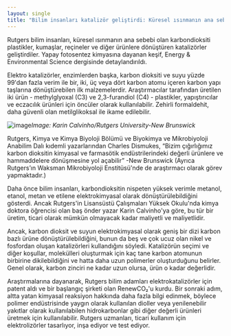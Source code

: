 ```yaml
---
layout: single
title: "Bilim insanları katalizör geliştirdi: Küresel ısınmanın ana sebebi olan karbondioksiti plastikler, kumaşlar ve diğer ürünlere dönüştürüyor"
---
```

Rutgers bilim insanları, küresel ısınmanın ana sebebi olan karbondioksiti plastikler, kumaşlar, reçineler ve diğer ürünlere dönüştüren katalizörler geliştirdiler. Yapay fotosentez kimyasına dayanan keşif, Energy & Environmental Science dergisinde detaylandırıldı.

Elektro katalizörler, enzimlerden başka, karbon dioksiti ve suyu yüzde 99'dan fazla verim ile bir, iki, üç veya dört karbon atomu içeren karbon yapı taşlarına dönüştürebilen ilk malzemelerdir. Araştırmacılar tarafından üretilen iki ürün - methylglyoxal (C3) ve 2,3-furandiol (C4) - plastikler, yapıştırıcılar ve eczacılık ürünleri için öncüler olarak kullanılabilir. Zehirli formaldehit, daha güvenli olan metilglikoksal ile ikame edilebilir.

![image](https://news.rutgers.edu/sites/medrel/files/inline-img/CarbonProcess-BigPicture-01%20%281%29.png)*Image: Karin Calvinho/Rutgers University-New Brunswick*

Rutgers, Kimya ve Kimya Biyoloji Bölümü ve Biyokimya ve Mikrobiyoloji Anabilim Dalı kıdemli yazarlarından Charles Dismukes, “Bizim çığırlığımız karbon dioksitin kimyasal ve farmasötik endüstrilerindeki değerli ürünlere ve hammaddelere dönüşmesine yol açabilir” -New Brunswick (Ayrıca Rutgers’ın Waksman Mikrobiyoloji Enstitüsü'nde de araştırmacı olarak görev yapmaktadır.)

Daha önce bilim insanları, karbondioksitin nispeten yüksek verimle metanol, etanol, metan ve etilene elektrokimyasal olarak dönüştürülebildiğini gösterdi. Ancak Rutgers'in Lisansüstü Çalışmaları Yüksek Okulu'nda kimya doktora öğrencisi olan baş önder yazar Karin Calvinho'ya göre, bu tür bir üretim, ticari olarak mümkün olmayacak kadar maliyetli ve maliyetlidir.

Ancak, karbon dioksit ve suyun elektrokimyasal olarak geniş bir dizi karbon bazlı ürüne dönüştürülebildiğini, bunun da beş ve çok ucuz olan nikel ve fosfordan oluşan katalizörleri kullandığını söyledi. Katalizörün seçimi ve diğer koşullar, molekülleri oluşturmak için kaç tane karbon atomunun birbirine dikilebildiğini ve hatta daha uzun polimerler oluşturduğunu belirler. Genel olarak, karbon zinciri ne kadar uzun olursa, ürün o kadar değerlidir.

Araştırmalarına dayanarak, Rutgers bilim adamları elektrokatalizörler için patent aldı ve bir başlangıç ​​şirketi olan RenewCO₂'u kurdu. Bir sonraki adım, altta yatan kimyasal reaksiyon hakkında daha fazla bilgi edinmek, böylece polimer endüstrisinde yaygın olarak kullanılan dioller veya yenilenebilir yakıtlar olarak kullanılabilen hidrokarbonlar gibi diğer değerli ürünleri üretmek için kullanılabilir. Rutgers uzmanları, ticari kullanım için elektrolizörler tasarlıyor, inşa ediyor ve test ediyor.
